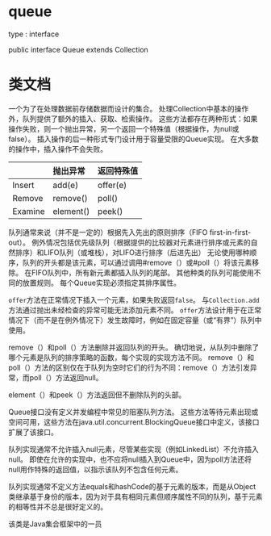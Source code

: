 # queue
type : interface

public interface Queue<E> extends Collection<E>

# 类文档
一个为了在处理数据前存储数据而设计的集合。
处理Collection中基本的操作外，队列提供了额外的插入、获取、检索操作。
这些方法都存在两种形式：如果操作失败，则一个抛出异常，另一个返回一个特殊值（根据操作，为null或false）。
插入操作的后一种形式专门设计用于容量受限的Queue实现。
在大多数的操作中，插入操作不会失败。

| | 抛出异常 | 返回特殊值 |
|:---|:---|:---|
|Insert|add(e)|offer(e)|
|Remove|remove()|poll()|
|Examine|element()|peek()|

队列通常来说（并不是一定的）根据先入先出的原则排序（FIFO first-in-first-out）。
 例外情况包括优先级队列（根据提供的比较器对元素进行排序或元素的自然排序）和LIFO队列（或堆栈），对LIFO进行排序（后进先出）
 无论使用哪种顺序，队列的开头都是该元素，可以通过调用#remove（）或#poll（）将该元素移除。
 在FIFO队列中，所有新元素都插入队列的尾部。
 其他种类的队列可能使用不同的放置规则。
 每个Queue实现必须指定其排序属性。
 
``offer``方法在正常情况下插入一个元素，如果失败返回``false``。
与``Collection.add``方法通过抛出未经检查的异常可能无法添加元素不同。
``offer``方法设计用于在正常情况下（而不是在例外情况下）发生故障时，例如在固定容量（或“有界”）队列中使用。

remove（）和poll（）方法删除并返回队列的开头。
确切地说，从队列中删除了哪个元素是队列的排序策略的函数，每个实现的实现方法不同。 
remove（）和poll（）方法的区别仅在于队列为空时它们的行为不同：remove（）方法引发异常，而poll（）方法返回null。

element（）和peek（）方法返回但不删除队列的头部。

Queue接口没有定义并发编程中常见的阻塞队列方法。
这些方法等待元素出现或空间可用，这些方法在java.util.concurrent.BlockingQueue接口中定义，该接口扩展了该接口。

队列实现通常不允许插入null元素，尽管某些实现（例如LinkedList）不允许插入null。
即使在允许的实现中，也不应将null插入到Queue中，因为poll方法还将null用作特殊的返回值，以指示该队列不包含任何元素。

队列实现通常不定义方法equals和hashCode的基于元素的版本，而是从Object类继承基于身份的版本，因为对于具有相同元素但顺序属性不同的队列，基于元素的相等性并不总是很好定义的。

该类是Java集合框架中的一员